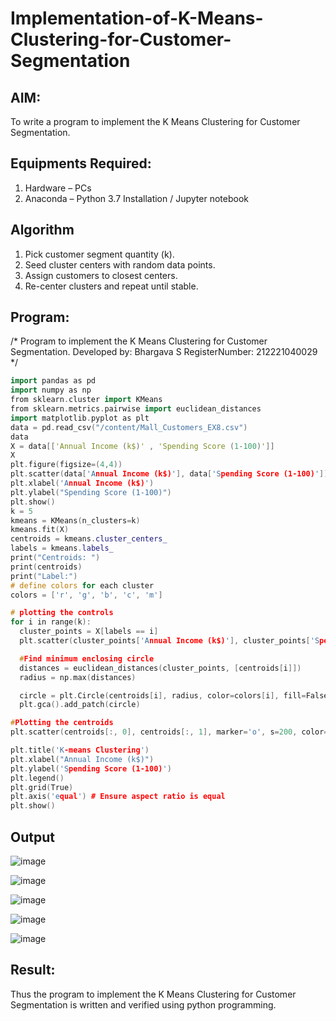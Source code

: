 # Implementation-of-K-Means-Clustering-for-Customer-Segmentation

## AIM:
To write a program to implement the K Means Clustering for Customer Segmentation.

## Equipments Required:
1. Hardware – PCs
2. Anaconda – Python 3.7 Installation / Jupyter notebook

## Algorithm

1. Pick customer segment quantity (k).
2. Seed cluster centers with random data points.
3. Assign customers to closest centers.
4. Re-center clusters and repeat until stable.

## Program:
/*
Program to implement the K Means Clustering for Customer Segmentation.
Developed by: Bhargava S
RegisterNumber:  212221040029
*/
```c++
import pandas as pd
import numpy as np
from sklearn.cluster import KMeans
from sklearn.metrics.pairwise import euclidean_distances
import matplotlib.pyplot as plt
data = pd.read_csv("/content/Mall_Customers_EX8.csv")
data
X = data[['Annual Income (k$)' , 'Spending Score (1-100)']]
X
plt.figure(figsize=(4,4))
plt.scatter(data['Annual Income (k$)'], data['Spending Score (1-100)'])
plt.xlabel('Annual Income (k$)')
plt.ylabel("Spending Score (1-100)")
plt.show()
k = 5
kmeans = KMeans(n_clusters=k)
kmeans.fit(X)
centroids = kmeans.cluster_centers_
labels = kmeans.labels_
print("Centroids: ")
print(centroids)
print("Label:")
# define colors for each cluster
colors = ['r', 'g', 'b', 'c', 'm']

# plotting the controls
for i in range(k):
  cluster_points = X[labels == i]
  plt.scatter(cluster_points['Annual Income (k$)'], cluster_points['Spending Score (1-100)'], color=colors[i], label=f'Cluster {i+1}')

  #Find minimum enclosing circle
  distances = euclidean_distances(cluster_points, [centroids[i]])
  radius = np.max(distances)

  circle = plt.Circle(centroids[i], radius, color=colors[i], fill=False)
  plt.gca().add_patch(circle)

#Plotting the centroids
plt.scatter(centroids[:, 0], centroids[:, 1], marker='o', s=200, color='k', label='Centroids')

plt.title('K-means Clustering')
plt.xlabel("Annual Income (k$)")
plt.ylabel('Spending Score (1-100)')
plt.legend()
plt.grid(True)
plt.axis('equal') # Ensure aspect ratio is equal
plt.show()
```

## Output
![image](https://github.com/Bhargava-Shankar/Implementation-of-K-Means-Clustering-for-Customer-Segmentation/assets/85554376/cc740d26-2e3b-44d5-805f-ab5d65039f34)

![image](https://github.com/Bhargava-Shankar/Implementation-of-K-Means-Clustering-for-Customer-Segmentation/assets/85554376/e42684f1-cf93-46a5-812f-b90db347ac6b)

![image](https://github.com/Bhargava-Shankar/Implementation-of-K-Means-Clustering-for-Customer-Segmentation/assets/85554376/a94e35c8-bbe0-49bb-9248-756c42e05ed8)


![image](https://github.com/Bhargava-Shankar/Implementation-of-K-Means-Clustering-for-Customer-Segmentation/assets/85554376/812ebdfd-b2f0-4dd7-93b1-462b432ae9f0)

![image](https://github.com/Bhargava-Shankar/Implementation-of-K-Means-Clustering-for-Customer-Segmentation/assets/85554376/42cb5adf-286c-438c-9c72-97b0476d5de1)



## Result:
Thus the program to implement the K Means Clustering for Customer Segmentation is written and verified using python programming.
